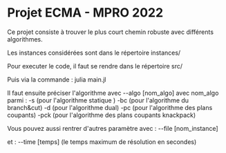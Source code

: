 # Projet ECMA - MPRO 2022

Ce projet consiste à trouver le plus court chemin robuste avec différents algorithmes.

Les instances considérées sont dans le répertoire instances/

Pour executer le code, il faut se rendre dans le répertoire src/

Puis via la commande : julia main.jl

Il faut ensuite préciser l'algorithme avec --algo [nom_algo]  avec nom_algo parmi :
-s  (pour l'algorithme statique )
-bc (pour l'algorithme du branch&cut)
-d (pour l'algorithme dual)
-pc (pour l'algorithme des plans coupants)
-pck (pour l'algorithme des plans coupants knackpack)

Vous pouvez aussi rentrer d'autres paramètre avec :
--file [nom_instance]

et : --time [temps]  (le temps maximum de résolution en secondes)
